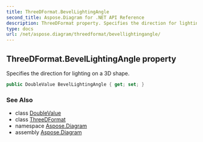 ```yaml
---
title: ThreeDFormat.BevelLightingAngle
second_title: Aspose.Diagram for .NET API Reference
description: ThreeDFormat property. Specifies the direction for lighting on a 3D shape
type: docs
url: /net/aspose.diagram/threedformat/bevellightingangle/
---
```

## ThreeDFormat.BevelLightingAngle property

Specifies the direction for lighting on a 3D shape.

```csharp
public DoubleValue BevelLightingAngle { get; set; }
```

### See Also

* class [DoubleValue](../../doublevalue/)
* class [ThreeDFormat](../)
* namespace [Aspose.Diagram](../../threedformat/)
* assembly [Aspose.Diagram](../../../)


